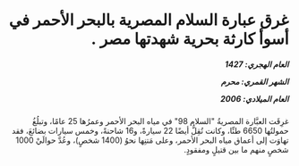 <h1 dir="rtl">غرق عبارة السلام المصرية بالبحر الأحمر في أسوأ كارثة بحرية شهدتها مصر .</h1>

<h5 dir="rtl">العام الهجري:  1427

الشهر القمري: محرم

العام الميلادي: 2006</h5>

<p dir="rtl">غرِقَت العبَّارة المصريةُ "السلام 98" في مياه البحر الأحمر وعمرُها 25 عامًا، وتبلُغُ حمولتُها 6650 طنِّا، وكانت تُقِلُّ أيضًا 22 سيارةً، و16 شاحنةً، وخمس سيارات بضائعَ، فقد تهاوَت إلى أعماق مياه البحر الأحمر، وعلى مَتنِها نحوُ (1400 شخصٍ)، وعُدَّ حوالَيْ 1000 شخصٍ منهم ما بين قتيلٍ ومفقودٍ.</p></br>
